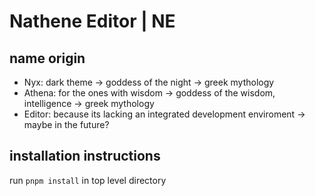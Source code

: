 # Nathene Editor | NE

## name origin

- Nyx: dark theme -> goddess of the night -> greek mythology
- Athena: for the ones with wisdom -> goddess of the wisdom, intelligence -> greek mythology
- Editor: because its lacking an integrated development enviroment -> maybe in the future?

## installation instructions

run `pnpm install` in top level directory
